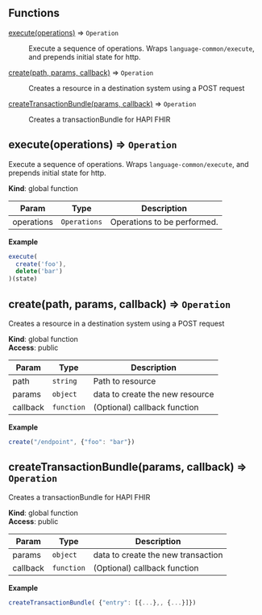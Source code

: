 ## Functions

<dl>
<dt><a href="#execute">execute(operations)</a> ⇒ <code>Operation</code></dt>
<dd><p>Execute a sequence of operations.
Wraps <code>language-common/execute</code>, and prepends initial state for http.</p>
</dd>
<dt><a href="#create">create(path, params, callback)</a> ⇒ <code>Operation</code></dt>
<dd><p>Creates a resource in a destination system using a POST request</p>
</dd>
<dt><a href="#createTransactionBundle">createTransactionBundle(params, callback)</a> ⇒ <code>Operation</code></dt>
<dd><p>Creates a transactionBundle for HAPI FHIR</p>
</dd>
</dl>

<a name="execute"></a>

## execute(operations) ⇒ <code>Operation</code>
Execute a sequence of operations.
Wraps `language-common/execute`, and prepends initial state for http.

**Kind**: global function  

| Param | Type | Description |
| --- | --- | --- |
| operations | <code>Operations</code> | Operations to be performed. |

**Example**  
```js
execute(
  create('foo'),
  delete('bar')
)(state)
```
<a name="create"></a>

## create(path, params, callback) ⇒ <code>Operation</code>
Creates a resource in a destination system using a POST request

**Kind**: global function  
**Access**: public  

| Param | Type | Description |
| --- | --- | --- |
| path | <code>string</code> | Path to resource |
| params | <code>object</code> | data to create the new resource |
| callback | <code>function</code> | (Optional) callback function |

**Example**  
```js
create("/endpoint", {"foo": "bar"})
```
<a name="createTransactionBundle"></a>

## createTransactionBundle(params, callback) ⇒ <code>Operation</code>
Creates a transactionBundle for HAPI FHIR

**Kind**: global function  
**Access**: public  

| Param | Type | Description |
| --- | --- | --- |
| params | <code>object</code> | data to create the new transaction |
| callback | <code>function</code> | (Optional) callback function |

**Example**  
```js
createTransactionBundle( {"entry": [{...},, {...}]})
```
